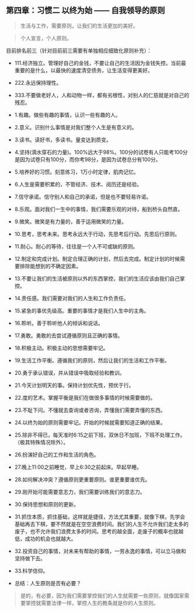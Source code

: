 ## 第四章：习惯二 以终为始 —— 自我领导的原则

>生活与工作，需要原则，让我们的生活更加的美好。

>个人宣言，个人原则。

目前排名前三（针对目前前三需要有单独相应细致化原则补充）：

- 111.经济独立。管理好自己的金钱，不要让自己的生活因为金钱失控。当前最重要的是什么，以最快的速度清空债务，让生活变得更美好。

- 222.永远保持理性。

- 333.不要做老好人，人和动物一样，都有劣根性，对别人的仁慈就是对自己的残忍。

- 1.有趣。做些有趣的事情，认识一些有趣的人。

- 2.意义。识别什么事情是对我们整个人生是有意义的。

- 3.读书。读好书，多读书。量变达到质变。

- 4.坚持(滴水穿石的力量)。100%远大于98%。100分的试卷有人只能考100分是因为试卷只有100分，而你考98分，是因为试卷总分有100分。

- 5.培养好的习惯。刻意练习，1万小时定律，肌肉记忆。

- 6.人生是需要积累的，不管经济、技术、阅历还是经验。

- 7.信守承诺。信守别人和自己的承诺，但是也不要轻易许诺。

- 8.乐观。面对我们一生中的事情，我们需要乐观的对待，船到桥头自然直。

- 9.微笑。微笑是有力量的，善于运用微笑的力量。

- 10.思考，思考未来。思考永远大于行动，先思考后行动。先思后行原则。

- 11.耐心。耐心的等待，往往是一个人不可或缺的原则。

- 12.制定和完成计划。制定合理正确的计划，然后去完成。制定计划的时候需要排除能想到的不确定因素。

- 13.不要让我们的生活被原则以外的东西掌控，我们的生活应该由我们自己掌控。

- 14.责任感。我们需要对我们的人生和工作负责任。

- 15.紧急的事优先级高。重要的事情才是我们人生中的主角。

- 16.聆听。善于聆听他人的倾诉和说话。

- 17.勇敢。勇敢的去尝试遵循原则且正确的事情。

- 18.积极主动。积极主动的思想需要牢记。

- 19.生活工作平衡。遵循我们的原则，然后让我们的生活和工作平衡。

- 20.勇于承认错误，并从错误中吸取经验和教训。

- 21.今天计划明天的事。保持计划优先性，预优于行。

- 22.度的艺术。掌握平衡是我们在做很多事情的时候需要做的。

- 23.不耻下问。不懂就去查询或者咨询，弄懂我们需要弄懂的东西。

- 24.以终为始的原则需要牢记。开始的时候就需要知道正确的结果。

- 25.除非不得已，每天准时6:15之前下班，双休日不加班，下班不处理工作。（极其特殊情况除外）。

- 26.扮演好自己的工作和生活的角色。

- 27.晚上11:00之前睡觉，早上6:30之前起床。早起早睡。

- 28.如何解决冲突？遵循原则更重要原则。谁更重要谁优先。

- 29.刚开始可能需要意志力，我们需要训练我们的意志力。

- 30.保持思想和原则的更新。

- 31.抓住本质，抓住基础，这样就是捷径，方法尤其重要，就像下棋，先学会基础再去下棋，要不然就是在空空浪费时间。我们的人生不允许我们走太多的废子，也不允许我们浪费太多的时间。思考的越全面，走废子的概率也就越低，成功的机会也就越大。

- 32.投资自己的事情，对未来有帮助的事情，一劳永逸的事情，可以立马做和坚持做下去。

- 33.科学信仰。

- 总结：人生原则是否有必要？

>是的，有必要，因为我们需要掌控我们的人生就需要一些原则，就像国家需要掌控就需要法律一样，掌控人生的教条就是你的人生原则。
